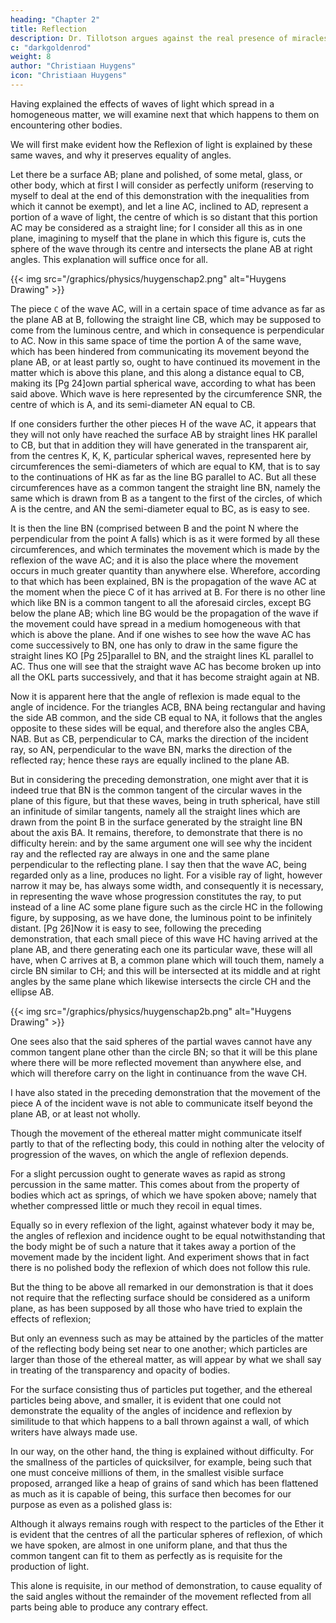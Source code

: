 ```yaml
---
heading: "Chapter 2"
title: Reflection
description: Dr. Tillotson argues against the real presence of miracles. His argument is the most concise, elegant, and strong against miracles
c: "darkgoldenrod"
weight: 8
author: "Christiaan Huygens"
icon: "Christiaan Huygens"
---
```



Having explained the effects of waves of light which spread in a homogeneous matter, we will examine next that which happens to them on encountering other bodies.

We will first make evident how the Reflexion of light is explained by these same waves, and why it preserves equality of angles.

Let there be a surface AB; plane and polished, of some metal, glass, or other body, which at first I will consider as perfectly uniform (reserving to myself to deal at the end of this demonstration with the inequalities from which it cannot be exempt), and let a line AC, inclined to AD, represent a portion of a wave of light, the centre of which is so distant that this portion AC may be considered as a straight line; for I consider all this as in one plane, imagining to myself that the plane in which this figure is, cuts the sphere of the wave through its centre and intersects the plane AB at right angles. This explanation will suffice once for all.


{{< img src="/graphics/physics/huygenschap2.png" alt="Huygens Drawing" >}}

The piece `C` of the wave AC, will in a certain space of time advance as far as the plane AB at B, following the straight line CB, which may be supposed to come from the luminous centre, and which in consequence is perpendicular to AC. Now in this same space of time the portion A of the same wave, which has been hindered from communicating its movement beyond the plane AB, or at least partly so, ought to have continued its movement in the matter which is above this plane, and this along a distance equal to CB, making its [Pg 24]own partial spherical wave, according to what has been said above. Which wave is here represented by the circumference SNR, the centre of which is A, and its semi-diameter AN equal to CB.

If one considers further the other pieces H of the wave AC, it appears that they will not only have reached the surface AB by straight lines HK parallel to CB, but that in addition they will have generated in the transparent air, from the centres K, K, K, particular spherical waves, represented here by circumferences the semi-diameters of which are equal to KM, that is to say to the continuations of HK as far as the line BG parallel to AC. But all these circumferences have as a common tangent the straight line BN, namely the same which is drawn from B as a tangent to the first of the circles, of which A is the centre, and AN the semi-diameter equal to BC, as is easy to see.

It is then the line BN (comprised between B and the point N where the perpendicular from the point A falls) which is as it were formed by all these circumferences, and which terminates the movement which is made by the reflexion of the wave AC; and it is also the place where the movement occurs in much greater quantity than anywhere else. Wherefore, according to that which has been explained, BN is the propagation of the wave AC at the moment when the piece C of it has arrived at B. For there is no other line which like BN is a common tangent to all the aforesaid circles, except BG below the plane AB; which line BG would be the propagation of the wave if the movement could have spread in a medium homogeneous with that which is above the plane. And if one wishes to see how the wave AC has come successively to BN, one has only to draw in the same figure the straight lines KO [Pg 25]parallel to BN, and the straight lines KL parallel to AC. Thus one will see that the straight wave AC has become broken up into all the OKL parts successively, and that it has become straight again at NB.

Now it is apparent here that the angle of reflexion is made equal to the angle of incidence. For the triangles ACB, BNA being rectangular and having the side AB common, and the side CB equal to NA, it follows that the angles opposite to these sides will be equal, and therefore also the angles CBA, NAB. But as CB, perpendicular to CA, marks the direction of the incident ray, so AN, perpendicular to the wave BN, marks the direction of the reflected ray; hence these rays are equally inclined to the plane AB.

But in considering the preceding demonstration, one might aver that it is indeed true that BN is the common tangent of the circular waves in the plane of this figure, but that these waves, being in truth spherical, have still an infinitude of similar tangents, namely all the straight lines which are drawn from the point B in the surface generated by the straight line BN about the axis BA. It remains, therefore, to demonstrate that there is no difficulty herein: and by the same argument one will see why the incident ray and the reflected ray are always in one and the same plane perpendicular to the reflecting plane. I say then that the wave AC, being regarded only as a line, produces no light. For a visible ray of light, however narrow it may be, has always some width, and consequently it is necessary, in representing the wave whose progression constitutes the ray, to put instead of a line AC some plane figure such as the circle HC in the following figure, by supposing, as we have done, the luminous point to be infinitely distant. [Pg 26]Now it is easy to see, following the preceding demonstration, that each small piece of this wave HC having arrived at the plane AB, and there generating each one its particular wave, these will all have, when C arrives at B, a common plane which will touch them, namely a circle BN similar to CH; and this will be intersected at its middle and at right angles by the same plane which likewise intersects the circle CH and the ellipse AB.


{{< img src="/graphics/physics/huygenschap2b.png" alt="Huygens Drawing" >}}

One sees also that the said spheres of the partial waves cannot have any common tangent plane other than the circle BN; so that it will be this plane where there will be more reflected movement than anywhere else, and which will therefore carry on the light in continuance from the wave CH.

I have also stated in the preceding demonstration that the movement of the piece A of the incident wave is not able to communicate itself beyond the plane AB, or at least not wholly. 

Though the movement of the ethereal matter might communicate itself partly to that of the reflecting body, this could in nothing alter the velocity of progression of the waves, on which the angle of reflexion depends. 

For a slight percussion ought to generate waves as rapid as strong percussion in the same matter. This comes about from the property of bodies which act as springs, of which we have spoken above; namely that whether compressed little or much they recoil in equal times. 

Equally so in every reflexion of the light, against whatever body it may be, the angles of reflexion and incidence ought to be equal notwithstanding that the body might be of such a nature that it takes away a portion of the movement made by the incident light. And experiment shows that in fact there is no polished body the reflexion of which does not follow this rule.


But the thing to be above all remarked in our demonstration is that it does not require that the reflecting surface should be considered as a uniform plane, as has been supposed by all those who have tried to explain the effects of reflexion; 

But only an evenness such as may be attained by the particles of the matter of the reflecting body being set near to one another; which particles are larger than those of the ethereal matter, as will appear by what we shall say in treating of the transparency and opacity of bodies.


For the surface consisting thus of particles put together, and the ethereal particles being above, and smaller, it is evident that one could not demonstrate the equality of the angles of incidence and reflexion by similitude to that which happens to a ball thrown against a wall, of which writers have always made use.

In our way, on the other hand, the thing is explained without difficulty. For the smallness of the particles of quicksilver, for example, being such that one must conceive millions of them, in the smallest visible surface proposed, arranged like a heap of grains of sand which has been flattened as much as it is capable of being, this surface then becomes for our purpose as even as a polished glass is: 

Although it always remains rough with respect to the particles of the Ether it is evident that the centres of all the particular spheres of reflexion, of which we have spoken, are almost in one uniform plane, and that thus the common tangent can fit to them as perfectly as is requisite for the production of light. 

This alone is requisite, in our method of demonstration, to cause equality of the said angles without the remainder of the movement reflected from all parts being able to produce any contrary effect.

